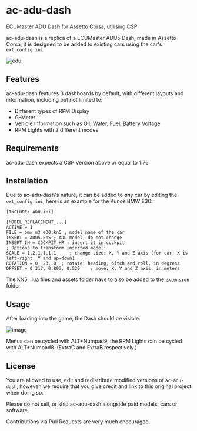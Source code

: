 # ac-adu-dash
ECUMaster ADU Dash for Assetto Corsa, utilising CSP

ac-adu-dash is a replica of a ECUMaster ADU5 Dash, made in Assetto Corsa, it is designed to be added to existing cars using the car's `ext_config.ini`

![edu](https://user-images.githubusercontent.com/13604413/155331867-91d6e980-a3f7-4507-a513-cfcb7799fd63.gif)



## Features

ac-adu-dash features 3 dashboards by default, with different layouts and information, including but not limited to:
- Different types of RPM Display
- G-Meter 
- Vehicle Information such as Oil, Water, Fuel, Battery Voltage
- RPM Lights with 2 different modes

## Requirements

ac-adu-dash expects a CSP Version above or equal to 1.76. 


## Installation

Due to ac-adu-dash's nature, it can be added to _any_ car by editing the `ext_config.ini`, here is an example for the Kunos BMW E30:

```
[INCLUDE: ADU.ini]

[MODEL_REPLACEMENT_...]
ACTIVE = 1
FILE = bmw_m3_e30.kn5 ; model name of the car
INSERT = ADU5.kn5 ; ADU model, do not change
INSERT_IN = COCKPIT_HR ; insert it in cockpit
; Options to transform inserted model:
SCALE = 1.2,1.1,1.1     ; change size: X, Y and Z axis (for car, X is left-right, Y and up-down)
ROTATION = 0, 23, 0  ; rotate: heading, pitch and roll, in degress
OFFSET = 0.317, 0.893, 0.520    ; move: X, Y and Z axis, in meters
```

The KN5, .lua files and assets folder have to also be added to the `extension` folder.

## Usage

After loading into the game, the Dash should be visible:

![image](https://user-images.githubusercontent.com/13604413/155333634-553a6bcd-e660-437c-a8c4-b3076a02c9c1.png)

Menus can be cycled with ALT+Numpad9, the RPM Lights can be cycled with ALT+Numpad8. (ExtraC and ExtraB respectively.)


## License

You are allowed to use, edit and redistribute modified versions of `ac-adu-dash`, however, we require that you give credit and link to this original project when doing so.

Please do not sell, or ship ac-adu-dash alongside paid models, cars or software.

Contributions via Pull Requests are very much encouraged.
